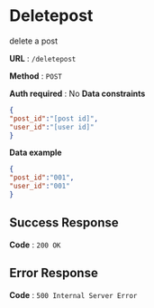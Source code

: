 # Deletepost

delete a post

**URL** : `/deletepost`

**Method** : `POST`

**Auth required** : No
**Data constraints**

```json
{
"post_id":"[post id]",
"user_id":"[user id]"
}

```

**Data example**

```json
{
"post_id":"001",
"user_id":"001"
}
```


## Success Response

**Code** : `200 OK`

## Error Response
**Code** : `500 Internal Server Error`


